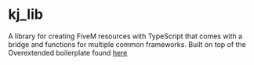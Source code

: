 # kj_lib

A library for creating FiveM resources with TypeScript that comes with a bridge and functions for multiple common frameworks. Built on top of the Overextended boilerplate found [here](https://github.com/overextended/fivem-typescript-boilerplate)
